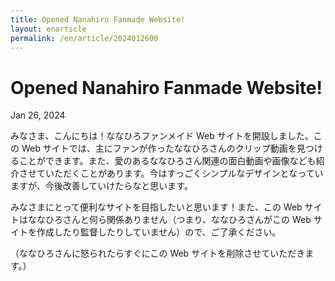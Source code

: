 ```yaml
---
title: Opened Nanahiro Fanmade Website!
layout: enarticle
permalink: /en/article/2024012600
---
```


# Opened Nanahiro Fanmade Website!

Jan 26, 2024

みなさま、こんにちは！ななひろファンメイド Web サイトを開設しました。この Web サイトでは、主にファンが作ったななひろさんのクリップ動画を見つけることができます。また、愛のあるななひろさん関連の面白動画や画像なども紹介させていただくことがあります。今はすっごくシンプルなデザインとなっていますが、今後改善していけたらなと思います。

みなさまにとって便利なサイトを目指したいと思います！また、この Web サイトはななひろさんと何ら関係ありません（つまり、ななひろさんがこの Web サイトを作成したり監督したりしていません）ので、ご了承ください。

（ななひろさんに怒られたらすぐにこの Web サイトを削除させていただきます。）
